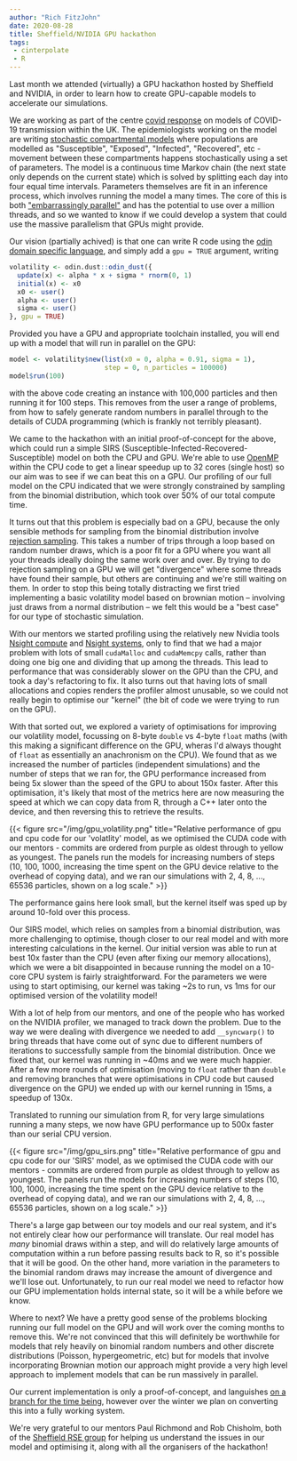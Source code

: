 ```yaml
---
author: "Rich FitzJohn"
date: 2020-08-28
title: Sheffield/NVIDIA GPU hackathon
tags:
 - cinterpolate
 - R
---
```


Last month we attended (virtually) a GPU hackathon hosted by Sheffield and NVIDIA, in order to learn how to create GPU-capable models to accelerate our simulations.

We are working as part of the centre [covid response](/projects/covid) on models of COVID-19 transmission within the UK. The epidemiologists working on the model are writing [stochastic compartmental models](https://en.wikipedia.org/wiki/Compartmental_models_in_epidemiology#Deterministic_versus_stochastic_epidemic_models) where populations are modelled as "Susceptible", "Exposed", "Infected", "Recovered", etc - movement between these compartments happens stochastically using a set of parameters. The model is a continuous time Markov chain (the next state only depends on the current state) which is solved by splitting each day into four equal time intervals. Parameters themselves are fit in an inference process, which involves running the model a many times. The core of this is both ["embarrassingly parallel"](https://en.wikipedia.org/wiki/Embarrassingly_parallel) and has the potential to use over a million threads, and so we wanted to know if we could develop a system that could use the massive parallelism that GPUs might provide.

Our vision (partially achived) is that one can write R code using the [odin domain specific language](https://mrc-ide.github.io/odin), and simply add a `gpu = TRUE` argument, writing

```r
volatility <- odin.dust::odin_dust({
  update(x) <- alpha * x + sigma * rnorm(0, 1)
  initial(x) <- x0
  x0 <- user()
  alpha <- user()
  sigma <- user()
}, gpu = TRUE)
```

Provided you have a GPU and appropriate toolchain installed, you will end up with a model that will run in parallel on the GPU:

```r
model <- volatility$new(list(x0 = 0, alpha = 0.91, sigma = 1),
                        step = 0, n_particles = 100000)
model$run(100)
```

with the above code creating an instance with 100,000 particles and then running it for 100 steps. This removes from the user a range of problems, from how to safely generate random numbers in parallel through to the details of CUDA programming (which is frankly not terribly pleasant).

We came to the hackathon with an initial proof-of-concept for the above, which could run a simple SIRS (Susceptible-Infected-Recovered-Susceptible) model on both the CPU and GPU.  We're able to use [OpenMP](https://www.openmp.org/) within the CPU code to get a linear speedup up to 32 cores (single host) so our aim was to see if we can beat this on a GPU. Our profiling of our full model on the CPU indicated that we were strongly constrained by sampling from the binomial distribution, which took over 50% of our total compute time.

It turns out that this problem is especially bad on a GPU, because the only sensible methods for sampling from the binomial distribution involve [rejection sampling](https://en.wikipedia.org/wiki/Rejection_sampling). This takes a number of trips through a loop based on random number draws, which is a poor fit for a GPU where you want all your threads ideally doing the same work over and over. By trying to do rejection sampling on a GPU we will get "divergence" where some threads have found their sample, but others are continuing and we're still waiting on them. In order to stop this being totally distracting we first tried implementing a basic volatility model based on brownian motion – involving just draws from a normal distribution – we felt this would be a "best case" for our type of stochastic simulation.

With our mentors we started profiling using the relatively new Nvidia tools [Nsight compute](https://developer.nvidia.com/nsight-compute) and [Nsight systems](https://developer.nvidia.com/nsight-systems), only to find that we had a major problem with lots of small `cudaMalloc` and `cudaMemcpy` calls, rather than doing one big one and dividing that up among the threads. This lead to performance that was considerably slower on the GPU than the CPU, and took a day's refactoring to fix.  It also turns out that having lots of small allocations and copies renders the profiler almost unusable, so we could not really begin to optimise our "kernel" (the bit of code we were trying to run on the GPU).

With that sorted out, we explored a variety of optimisations for improving our volatility model, focussing on 8-byte `double` vs 4-byte `float` maths (with this making a significant difference on the GPU, wheras I'd always thought of `float` as essentially an anachronism on the CPU). We found that as we increased the number of particles (independent simulations) and the number of steps that we ran for, the GPU performance increased from being 5x slower than the speed of the GPU to about 150x faster. After this optimisation, it's likely that most of the metrics here are now measuring the speed at which we can copy data from R, through a C++ later onto the device, and then reversing this to retrieve the results.

{{< figure src="/img/gpu_volatility.png" title="Relative performance of gpu and cpu code for our 'volatlity' model, as we optimised the CUDA code with our mentors - commits are ordered from purple as oldest through to yellow as youngest. The panels run the models for increasing numbers of steps (10, 100, 1000, increasing the time spent on the GPU device relative to the overhead of copying data), and we ran our simulations with 2, 4, 8, ..., 65536 particles, shown on a log scale." >}}

The performance gains here look small, but the kernel itself was sped up by around 10-fold over this process.

Our SIRS model, which relies on samples from a binomial distribution, was more challenging to optimise, though closer to our real model and with more interesting calculations in the kernel. Our initial version was able to run at best 10x faster than the CPU (even after fixing our memory allocations), which we were a bit disappointed in because running the model on a 10-core CPU system is fairly straightforward.  For the parameters we were using to start optimising, our kernel was taking ~2s to run, vs 1ms for our optimised version of the volatility model!

With a lot of help from our mentors, and one of the people who has worked on the NVIDIA profiler, we managed to track down the problem. Due to the way we were dealing with divergence we needed to add `__syncwarp()` to bring threads that have come out of sync due to different numbers of iterations to successfully sample from the binomial distribution. Once we fixed that, our kernel was running in ~40ms and we were much happier. After a few more rounds of optimisation (moving to `float` rather than `double` and removing branches that were optimisations in CPU code but caused divergence on the GPU) we ended up with our kernel running in 15ms, a speedup of 130x.

Translated to running our simulation from R, for very large simulations running a many steps, we now have GPU performance up to 500x faster than our serial CPU version.

{{< figure src="/img/gpu_sirs.png" title="Relative performance of gpu and cpu code for our 'SIRS' model, as we optimised the CUDA code with our mentors - commits are ordered from purple as oldest through to yellow as youngest. The panels run the models for increasing numbers of steps (10, 100, 1000, increasing the time spent on the GPU device relative to the overhead of copying data), and we ran our simulations with 2, 4, 8, ..., 65536 particles, shown on a log scale." >}}

There's a large gap between our toy models and our real system, and it's not entirely clear how our performance will translate. Our real model has *many* binomial draws within a step, and will do relatively large amounts of computation within a run before passing results back to R, so it's possible that it will be good. On the other hand, more variation in the parameters to the binomial random draws may increase the amount of divergence and we'll lose out. Unfortunately, to run our real model we need to refactor how our GPU implementation holds internal state, so it will be a while before we know.

Where to next? We have a pretty good sense of the problems blocking running our full model on the GPU and will work over the coming months to remove this.  We're not convinced that this will definitely be worthwhile for models that rely heavily on binomial random numbers and other discrete distributions (Poisson, hypergeometric, etc) but for models that involve incorporating Brownian motion our approach might provide a very high level approach to implement models that can be run massively in parallel.

Our current implementation is only a proof-of-concept, and languishes [on a branch for the time being](https://github.com/mrc-ide/dust/tree/device-select-package), however over the winter we plan on converting this into a fully working system.

We're very grateful to our mentors Paul Richmond and Rob Chisholm, both of the [Sheffield RSE group](https://rse.shef.ac.uk/) for helping us understand the issues in our model and optimising it, along with all the organisers of the hackathon!
